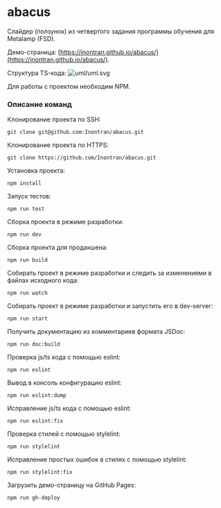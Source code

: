 # abacus
Слайдер (ползунок) из четвертого задания программы обучения для Metalamp (FSD).

Демо-страница: [https://inontran.github.io/abacus/](https://inontran.github.io/abacus/).

Структура TS-кода:
![uml/uml.svg](https://inontran.github.io/abacus/uml/uml.svg?v=2)

Для работы с проектом необходим NPM.

### Описание команд
Клонирование проекта по SSH:
```
git clone git@github.com:Inontran/abacus.git
```

Клонирование проекта по HTTPS:
```
git clone https://github.com/Inontran/abacus.git
```

Установка проекта:
```
npm install
```

Запуск тестов:
```
npm run test
```

Сборка проекта в режиме разработки:
```
npm run dev
```

Сборка проекта для продакшена:
```
npm run build
```

Собирать проект в режиме разработки и следить за изменениями в файлах исходного кода:
```
npm run watch
```

Собирать проект в режиме разработки и запустить его в dev-server:
```
npm run start
```

Получить документацию из комментариев формата JSDoc:
```
npm run doc:build
```

Проверка js/ts кода с помощью eslint:
```
npm run eslint
```

Вывод в консоль конфигурацию eslint:
```
npm run eslint:dump
```

Исправление js/ts кода с помощью eslint:
```
npm run eslint:fix
```

Проверка стилей с помощью stylelint:
```
npm run stylelint
```

Исправление простых ошибок в стилях с помощью stylelint:
```
npm run stylelint:fix
```

Загрузить демо-страницу на GitHub Pages:
```
npm run gh-deploy
```
